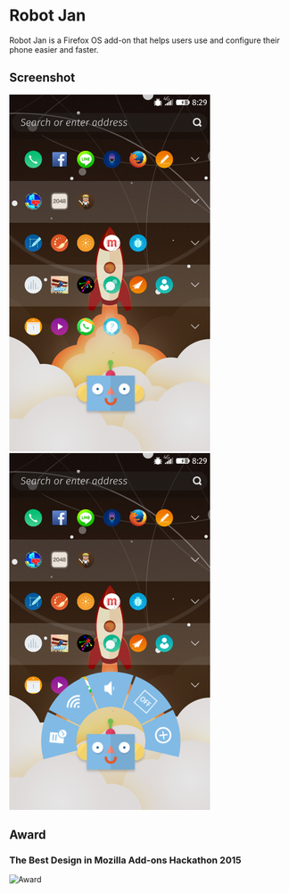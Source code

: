# Robot Jan
Robot Jan is a Firefox OS add-on that helps users use and configure their phone easier and faster.

## Screenshot
![Robot Jan 1](images/screenshot/robot-jan-1.png)
![Robot Jan 2](images/screenshot/robot-jan-2.png)

## Award
### The Best Design in Mozilla Add-ons Hackathon 2015
![Award](images/award.jpg)
